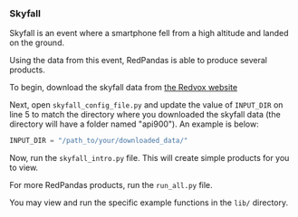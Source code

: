 ### Skyfall

Skyfall is an event where a smartphone fell from a high altitude and landed on the ground.

Using the data from this event, RedPandas is able to produce several products.

To begin, download the skyfall data from [the Redvox website](http://redvox.io/@/3f3f)

Next, open `skyfall_config_file.py` and update the value of `INPUT_DIR` on line 5 to match the directory 
where you downloaded the skyfall data (the directory will have a folder named "api900"). An example is below:
```python
INPUT_DIR = "/path_to/your/downloaded_data/"
```

Now, run the `skyfall_intro.py` file.  This will create simple products for you to view.

For more RedPandas products, run the `run_all.py` file.

You may view and run the specific example functions in the `lib/` directory.